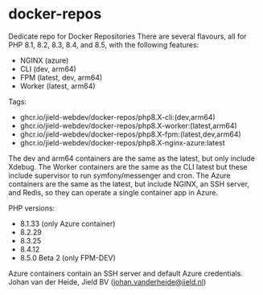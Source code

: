# docker-repos

Dedicate repo for Docker Repositories
There are several flavours, all for PHP 8.1, 8.2, 8.3, 8.4, and 8.5, with the following features:

* NGINX (azure)
* CLI (dev, arm64)
* FPM (latest, dev, arm64)
* Worker (latest, arm64)

Tags:

* ghcr.io/jield-webdev/docker-repos/php8.X-cli:(dev,arm64)
* ghcr.io/jield-webdev/docker-repos/php8.X-worker:(latest,arm64)
* ghcr.io/jield-webdev/docker-repos/php8.X-fpm:(latest,dev,arm64)
* ghcr.io/jield-webdev/docker-repos/php8.X-nginx-azure:latest

The dev and arm64 containers are the same as the latest, but only include Xdebug.
The Worker containers are the same as the CLI latest but these include supervisor to run symfony/messenger and cron.
The Azure containers are the same as the latest, but include NGINX, an SSH server, and Redis, so they can operate a
single container app in Azure.

PHP versions:

- 8.1.33 (only Azure container)
- 8.2.29
- 8.3.25
- 8.4.12
- 8.5.0 Beta 2 (only FPM-DEV)

Azure containers contain an SSH server and default Azure credentials.
Johan van der Heide, Jield BV (johan.vanderheide@jield.nl)